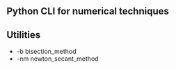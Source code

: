 ## Python CLI for numerical techniques
## Utilities
  - -b bisection_method 
  - -nm newton_secant_method
  
